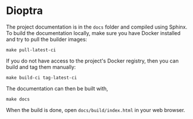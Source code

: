 # Dioptra

The project documentation is in the `docs` folder and compiled using Sphinx.
To build the documentation locally, make sure you have Docker installed and try to pull the builder images:

    make pull-latest-ci

If you do not have access to the project's Docker registry, then you can build and tag them manually:

    make build-ci tag-latest-ci

The documentation can then be built with,

    make docs

When the build is done, open `docs/build/index.html` in your web browser.
